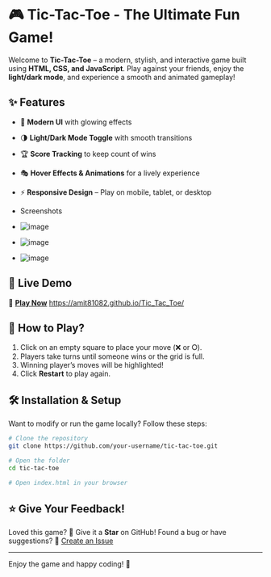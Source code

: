 # 🎮 Tic-Tac-Toe - The Ultimate Fun Game!

Welcome to **Tic-Tac-Toe** – a modern, stylish, and interactive game built using **HTML, CSS, and JavaScript**. Play against your friends, enjoy the **light/dark mode**, and experience a smooth and animated gameplay!

## ✨ Features
- 🎨 **Modern UI** with glowing effects
- 🌗 **Light/Dark Mode Toggle** with smooth transitions
- 🏆 **Score Tracking** to keep count of wins
- 🎭 **Hover Effects & Animations** for a lively experience
- ⚡ **Responsive Design** – Play on mobile, tablet, or desktop

- Screenshots
- ![image](https://github.com/user-attachments/assets/994c0cdd-7f2c-4c3d-b426-4c91011ca5aa)
- ![image](https://github.com/user-attachments/assets/ef6dedd5-3127-4c74-8162-56fa7dce1844)
- ![image](https://github.com/user-attachments/assets/76aeadbb-c266-4f90-b239-d0b82174f55a)




## 🚀 Live Demo
🔗 **[Play Now](#)**     https://amit81082.github.io/Tic_Tac_Toe/

## 🎲 How to Play?
1. Click on an empty square to place your move (❌ or ⭘).
2. Players take turns until someone wins or the grid is full.
3. Winning player’s moves will be highlighted!
4. Click **Restart** to play again.

## 🛠 Installation & Setup
Want to modify or run the game locally? Follow these steps:
```bash
# Clone the repository
git clone https://github.com/your-username/tic-tac-toe.git

# Open the folder
cd tic-tac-toe

# Open index.html in your browser
```

## ⭐ Give Your Feedback!
Loved this game? 🌟 Give it a **Star** on GitHub!
Found a bug or have suggestions? 📝 [Create an Issue](project-specific-issue-link)

---
Enjoy the game and happy coding! 🎉

